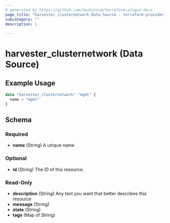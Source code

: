 ```yaml
---
# generated by https://github.com/hashicorp/terraform-plugin-docs
page_title: "harvester_clusternetwork Data Source - terraform-provider-harvester"
subcategory: ""
description: |-
  
---
```


# harvester_clusternetwork (Data Source)



## Example Usage

```terraform
data "harvester_clusternetwork" "mgmt" {
  name = "mgmt"
}
```

<!-- schema generated by tfplugindocs -->
## Schema

### Required

- **name** (String) A unique name

### Optional

- **id** (String) The ID of this resource.

### Read-Only

- **description** (String) Any text you want that better describes this resource
- **message** (String)
- **state** (String)
- **tags** (Map of String)


